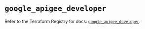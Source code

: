 # `google_apigee_developer`

Refer to the Terraform Registry for docs: [`google_apigee_developer`](https://registry.terraform.io/providers/hashicorp/google/6.36.0/docs/resources/apigee_developer).
